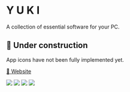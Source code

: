 # Y U K I

A collection of essential software for your PC.

## 🚧 Under construction

App icons have not been fully implemented yet.

[🚀 Website]()


  <a href="https://github.com/Az-21/pwgen/blob/main/LICENSE" alt="GPL 3.0">
        <img src="https://img.shields.io/github/license/Az-21/pwgen?style=for-the-badge" /></a>
  <a href="https://pwgen-az-21.vercel.app/" alt="Launch Website">
        <img src="https://img.shields.io/website?down_message=Offline&label=Website%20Status&logo=Vercel&style=for-the-badge&up_message=Online&url=https%3A%2F%2Fpwgen-az-21.vercel.app%2F" /></a>
  <a href="https://kit.svelte.dev/" alt="Svelte">
        <img src="https://img.shields.io/badge/Built%20With-Svelte-%23F73C00?style=for-the-badge&logo=svelte" /></a>
  <a href="https://tailwindcss.com/" alt="Tailwind CSS">
        <img src="https://img.shields.io/badge/Styled%20With-Tailwind-%2306B6D4?style=for-the-badge&logo=tailwind%20css" /></a>
